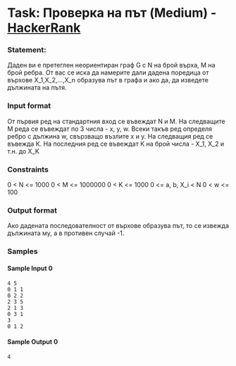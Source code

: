 # Task: Проверка на път (Medium) - [HackerRank](<https://www.hackerrank.com/contests/sda-test6-2022-2023-iythgbeu3/challenges/challenge-3826>)


### Statement:

Даден ви е претеглен неориентиран граф G с N на брой върха, М на брой ребра. От вас се иска да намерите дали дадена поредица от върхове X_1,X_2,...,X_n образува път в графа и ако да, да изведете дължината на пътя.


### Input format

От първия ред на стандартния вход се въвеждат N и М. На следващите М реда се въвеждат по 3 числа - x, y, w. Всеки такъв ред определя ребро с дължина w, свързващо възлите x и y. На следващия ред се въвежда К. На последния ред се въвеждат К на брой числа - X_1, X_2 и т.н. до X_K


### Constraints

0 &lt; N &lt;= 1000
0 &lt; M &lt;= 1000000
0 &lt; K &lt;= 1000
0 &lt;= a, b, X_i &lt; N
0 &lt; w &lt;= 100

### Output format

Ако дадената последователност от върхове образува път, то се извежда дължината му, а в противен случай -1.


### Samples


#### Sample Input 0
```
4 5
0 1 1
0 2 2 
2 3 5 
2 1 3
0 3 1
3
0 1 2
```

#### Sample Output 0
```
4
```
